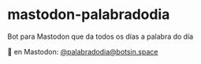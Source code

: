 # mastodon-palabradodia
Bot para Mastodon que da todos os días a palabra do día

🐘 en Mastodon: [@palabradodia@botsin.space](https://bostin.space/@palabradodia)

